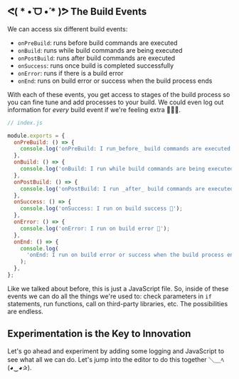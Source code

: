 ## ᕙ( * •̀ ᗜ •́ * )ᕗ The Build Events

We can access six different build events:

* `onPreBuild`: runs before build commands are executed
* `onBuild`: runs while build commands are being executed
* `onPostBuild`: runs after build commands are executed
* `onSuccess`: runs once build is completed successfully
* `onError`: runs if there is a build error
* `onEnd`: runs on build error or success when the build process ends

With each of these events, you get access to stages of the build process so you can fine tune and add processes to your build. We could even log out information for *every* build event if we're feeling extra 👩🏻‍🔬.

```js
// index.js

module.exports = {
  onPreBuild: () => {
    console.log('onPreBuild: I run_before_ build commands are executed 🌤');
  },
  onBuild: () => {
    console.log('onBuild: I run while build commands are being executed ⚙️');
  },
  onPostBuild: () => {
    console.log('onPostBuild: I run _after_ build commands are executed ✅');
  },
  onSuccess: () => {
    console.log('onSuccess: I run on build success 🎉');
  },
  onError: () => {
    console.log('onError: I run on build error 🚒');
  },
  onEnd: () => {
    console.log(
      'onEnd: I run on build error or success when the build process ends 🎬'
    );
  },
};
```

Like we talked about before, this is just a JavaScript file. So, inside of these events we can do all the things we're used to: check parameters in `if` statements, run functions, call on third-party libraries, etc. The possibilities are endless.

## Experimentation is the Key to Innovation

Let's go ahead and experiment by adding some logging and JavaScript to see what all we can do. Let's jump into the editor to do this together ＼＿ﾍ(◕‿◕✰).